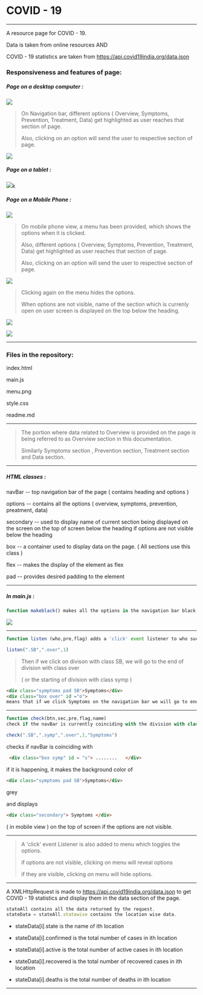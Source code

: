 # COVID - 19

---

A resource page for COVID - 19.

Data is taken from online resources AND 

COVID - 19 statistics are taken from https://api.covid19india.org/data.json

### Responsiveness and features of page:

##### Page on a desktop computer :

![](screenshots/desk.PNG)

> On Navigation bar, different options ( Overview, Symptoms, Prevention, Treatment, Data) get highlighted as user reaches that section of page.
> 
> Also, clicking on an option will send the user to respective section of page.

![](screenshots/pre.PNG)

##### Page on a tablet :

![](screenshots/pad.PNG)k

##### Page on a Mobile Phone :

![](screenshots/mob.PNG)

> On mobile phone view, a menu has been provided, which shows the options when it is clicked.
> 
> Also, different options ( Overview, Symptoms, Prevention, Treatment, Data) get highlighted as user reaches that section of page.
> 
> Also, clicking on an option will send the user to respective section of page.

![](screenshots/sym.PNG)

> Clicking again on the menu hides the options.
> 
> When options are not visible, name of the section which is currenly open on user screen is displayed on the top below the heading.

![](screenshots/symp.PNG)

![](screenshots/preo.PNG)

---

### Files in the repository:

index.html 

main.js 

menu.png

style.css

readme.md

---

> The portion where data related to Overview is provided on the page is being referred to as Overview section in this documentation.
> 
> Similarly Symptoms section , Prevention section, Treatment section and Data section.

---

##### HTML classes :

navBar  --  top navigation bar of the page ( contains heading and options )

options  --  contains all the options ( overview, symptoms, prevention, preatment, data)

secondary  --  used to display name of current section being displayed on the screen on the top of screen below the heading if options are not visible below the heading

box  --  a container used to display data on the page. ( All sections use this class )

flex  --  makes the display of the element as flex

pad  --  provides desired padding to the element

---

##### In main.js :

```js
function makeblack() makes all the options in the navigation bar black.
```

![](screenshots/nav.PNG)

---

```js
function listen (who,pre,flag) adds a 'click' event listener to who such that it sends the user to end of pre on page when flag == 1, else it sends the user to starting of the page.
```

```js
listen(".SB",".over",1)
```

> Then if we click on divison with class SB, we will go to the end of division with class over
> 
> ( or the starting of division with class symp )

```html
<div class="symptoms pad SB">Symptoms</div>
<div class="box over" id ="o">
means that if we click Symptoms on the navigation bar we will go to end of the Overview section of the page or the starting of Symptoms section on page.
```

---

```js
function check(btn,sec,pre,flag,name) 
check if the navBar is currently coinciding with the division with class sec, if it is happening it makes the backgroundColor of division with class btn grey and (in mobile view)also displays name on the top of screen if options are not visible.
```

```js
check(".SB",".symp",".over",1,"Symptoms")
```

checks if navBar is coinciding with 

```html
 <div class="box symp" id = "s"> ........   </div>
```

if it is happening, it makes the background color of

```html
<div class="symptoms pad SB">Symptoms</div>
```

grey

and displays

```html
<div class="secondary"> Symptoms </div>
```

( in mobile view ) on the top of screen if the options are not visible.

---

> A 'click' event Listener is also added to menu which toggles the options.
> 
> if options are not visible, clicking on menu will reveal options
> 
> if they are visible, clicking on menu will hide options.

---

A XMLHttpRequest is made to https://api.covid19india.org/data.json to get COVID - 19 statistics and display them in the data section of the page.

```js
stateAll contains all the data returned by the request.
stateData = stateAll.statewise contains the location wise data.
```

- stateData[i].state is the name of ith location

- stateData[i].confirmed is the total number of cases in ith location

- stateData[i].active is the total number of active cases in ith location

- stateData[i].recovered is the total number of recovered cases in ith location

- stateData[i].deaths is the total number of deaths in ith location

---
